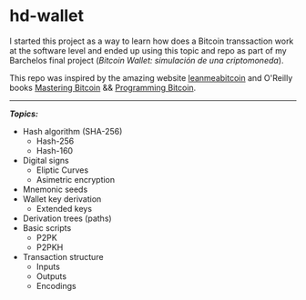 # hd-wallet

I started this project as a way to learn how does a Bitcoin transsaction work at the software level and ended up using this topic and repo as part of my Barchelos final project (*Bitcoin Wallet: simulación de una criptomoneda*).

This repo was inspired by the amazing website [leanmeabitcoin](https://learnmeabitcoin.com/) and O'Reilly books [Mastering Bitcoin](https://www.oreilly.com/library/view/mastering-bitcoin-2nd/9781491954379/) && [Programming Bitcoin](https://www.oreilly.com/library/view/programming-bitcoin/9781492031482/).

---
***Topics:***

- Hash algorithm (SHA-256)
  - Hash-256
  - Hash-160
- Digital signs
  - Eliptic Curves
  - Asimetric encryption
- Mnemonic seeds
- Wallet key derivation
  - Extended keys
- Derivation trees (paths)
- Basic scripts
  - P2PK
  - P2PKH
- Transaction structure
  - Inputs
  - Outputs
  - Encodings
